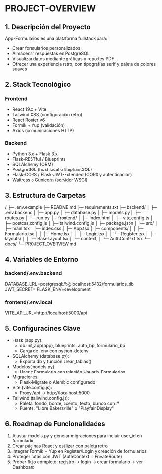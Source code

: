 # PROJECT-OVERVIEW

## 1. Descripción del Proyecto

App-Formularios es una plataforma fullstack para:
- Crear formularios personalizados
- Almacenar respuestas en PostgreSQL
- Visualizar datos mediante gráficas y reportes PDF
- Ofrecer una experiencia retro, con tipografías serif y paleta de colores suaves

## 2. Stack Tecnológico

### Frontend
- React 19.x + Vite
- Tailwind CSS (configuración retro)
- React Router v6
- Formik + Yup (validación)
- Axios (comunicaciones HTTP)

### Backend
- Python 3.x + Flask 3.x
- Flask-RESTful / Blueprints
- SQLAlchemy (ORM)
- PostgreSQL (host local o ElephantSQL)
- Flask-CORS / Flask-JWT-Extended (CORS y autenticación)
- Waitress o Gunicorn (servidor WSGI)

## 3. Estructura de Carpetas

/
├─ .env.example
├─ README.md
├─ requirements.txt
├─ backend/
│  ├─ .env.backend
│  ├─ app.py
│  ├─ database.py
│  ├─ models.py
│  ├─ routes.py
│  └─ run.py
├─ frontend/
│  ├─ index.html
│  ├─ vite.config.ts
│  ├─ postcss.config.js
│  ├─ tailwind.config.js
│  ├─ package.json
│  └─ src/
│     ├─ main.tsx
│     ├─ index.css
│     ├─ App.tsx
│     ├─ components/
│     │  ├─ Formulario.tsx
│     │  ├─ Home.tsx
│     │  ├─ Login.tsx
│     │  └─ Register.tsx
│     ├─ layouts/
│     │  └─ BaseLayout.tsx
│     └─ context/
│        └─ AuthContext.tsx
└─ docs/
   └─ PROJECT_OVERVIEW.md


## 4. Variables de Entorno

### backend/.env.backend
DATABASE_URL=postgresql://<user>:<pass>@localhost:5432/formularios_db
JWT_SECRET=<clave-secreta-para-jwt>
FLASK_ENV=development

### frontend/.env.local
VITE_API_URL=http://localhost:5000/api


## 5. Configuracines Clave

- Flask (app.py):
    - db.init_app(app), blueprints: auth_bp, formulario_bp
    - Carga de .env con python-dotenv
- SQLAlchemy (database.py):
    - Exporta db y función crear_tablas()
- Modelos(models.py):
    - User y Formulario con relación Usuario-Formularios
- Migraciones:
    - Flask-Migrate o Alembic configurado
- Vite (vite.config.js):
    - Proxy /api -> http://localhost:5000
- Tailwind (tailwind.config.js):
    - Paleta: fondo, borde, acento, texto, blanco con #
    - Fuente: "Libre Bakersville" o "Playfair Display"

## 6. Roadmap de Funcionalidades

1. Ajustar models.py y generar migraciones para incluir user_id en formulario
2. Crear páginas React y estilizar con paleta retro
3. Integrar Formik + Yup en Register/Login y creación de formularios
4. Proteger rutas con JWT (AuthContext + PrivateRoute)
5. Probar flujo completo: registro -> login -> crear formulario -> ver Dashboard